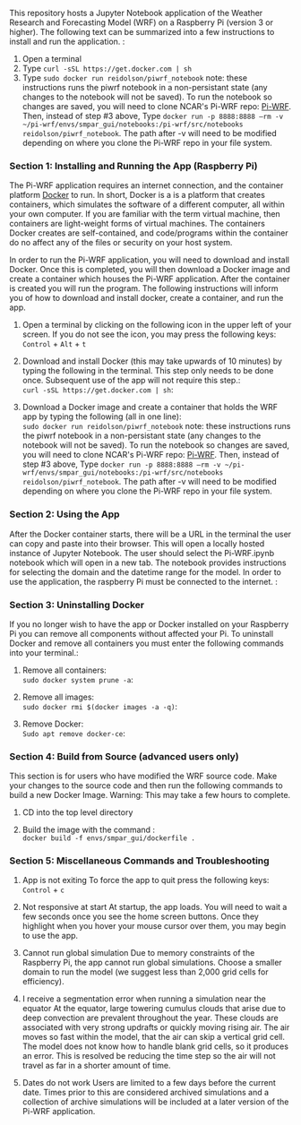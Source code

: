 This repository hosts a Jupyter Notebook application of the Weather Research and Forecasting Model (WRF) on a Raspberry Pi (version 3 or higher). The following text can be summarized into a few instructions to install and run the application. :<br/>
1) Open a terminal
2) Type `curl -sSL https://get.docker.com | sh`
3) Type `sudo docker run reidolson/piwrf_notebook`
note: these instructions runs the piwrf notebook in a non-persistant state (any changes to the notebook will not be saved). To run the notebook so changes are saved, you will need to clone NCAR's Pi-WRF repo: [Pi-WRF](https://github.com/NCAR/pi-wrf "Pi-WRF"). Then, instead of step #3 above, Type `docker run -p 8888:8888 —rm -v ~/pi-wrf/envs/smpar_gui/notebooks:/pi-wrf/src/notebooks reidolson/piwrf_notebook`. The path after -v will need to be modified depending on where you clone the Pi-WRF repo in your file system.



### Section 1: Installing and Running the App (Raspberry Pi)
The Pi-WRF application requires an internet connection, and the container platform [Docker](https://www.docker.com/products/docker-desktop "Docker.com") to run. In short, Docker is a is a platform that creates containers, which simulates the software of a different computer, all within your own computer. If you are familiar with the term virtual machine, then containers are light-weight forms of virtual machines. The containers Docker creates are self-contained, and code/programs within the container do no affect any of the files or security on your host system. 

In order to run the Pi-WRF application, you will need to download and install Docker. Once this is completed, you will then download a Docker image and create a container which houses the Pi-WRF application. After the container is created you will run the program. The following instructions will inform you of how to download and install docker, create a container, and run the app.

1) Open a terminal by clicking on the following icon in the upper left of your screen. If you do not see the icon, you may press the following keys:<br/>
`Control` + `Alt` + `t` 

2) Download and install Docker (this may take upwards of 10 minutes) by typing the following in the terminal. This step only needs to be done once. Subsequent use of the app will not require this step.:<br/>
`curl -sSL https://get.docker.com | sh`:<br/>

3) Download a Docker image and create a container that holds the WRF app by typing the following (all in one line):<br/>
`sudo docker run reidolson/piwrf_notebook`
note: these instructions runs the piwrf notebook in a non-persistant state (any changes to the notebook will not be saved). To run the notebook so changes are saved, you will need to clone NCAR's Pi-WRF repo: [Pi-WRF](https://github.com/NCAR/pi-wrf "Pi-WRF"). Then, instead of step #3 above, Type `docker run -p 8888:8888 —rm -v ~/pi-wrf/envs/smpar_gui/notebooks:/pi-wrf/src/notebooks reidolson/piwrf_notebook`. The path after -v will need to be modified depending on where you clone the Pi-WRF repo in your file system.


### Section 2: Using the App
After the Docker container starts, there will be a URL in the terminal the user can copy and paste into their browser. This will open a locally hosted instance of Jupyter Notebook. The user should select the Pi-WRF.ipynb notebook which will open in a new tab. The notebook provides instructions for selecting the domain and the datetime range for the model. In order to use the application, the raspberry Pi must be connected to the internet. :<br/>

 
### Section 3: Uninstalling Docker
If you no longer wish to have the app or Docker installed on your Raspberry Pi you can remove all components without affected your Pi. To uninstall Docker and remove all containers you must enter the following commands into your terminal.:<br/>
1) Remove all containers:<br/>
`sudo docker system prune -a`:<br/>
2) Remove all images:<br/>
`sudo docker rmi $(docker images -a -q)`:<br/>


3) Remove Docker:<br/>
`Sudo apt remove docker-ce`:<br/>

### Section 4: Build from Source (advanced users only)
This section is for users who have modified the WRF source code. Make your changes to the source code and then run the following commands to build a new Docker Image. Warning: This may take a few hours to complete.

1) CD into the top level directory

2) Build the image with the command :<br/>
`docker build -f envs/smpar_gui/dockerfile .`

### Section 5: Miscellaneous Commands and Troubleshooting
1) App is not exiting
To force the app to quit press the following keys: 
`Control` + `c` 

2) Not responsive at start
At startup, the app loads. You will need to wait a few seconds once you see the home screen buttons. Once they highlight when you hover your mouse cursor over them, you may begin to use the app. 

3) Cannot run global simulation
Due to memory constraints of the Raspberry Pi, the app cannot run global simulations. Choose a smaller domain to run the model (we suggest less than 2,000 grid cells for efficiency).

4) I receive a segmentation error when running a simulation near the equator
At the equator, large towering cumulus clouds that arise due to deep convection are prevalent throughout the year. These clouds are associated with very strong updrafts or quickly moving rising air. The air moves so fast within the model, that the air can skip a vertical grid cell. The model does not know how to handle blank grid cells, so it produces an error. This is resolved be reducing the time step so the air will not travel as far in a shorter amount of time. 

5) Dates do not work 
Users are limited to a few days before the current date. Times prior to this are considered archived simulations and a collection of archive simulations will be included at a later version of the Pi-WRF application. 


